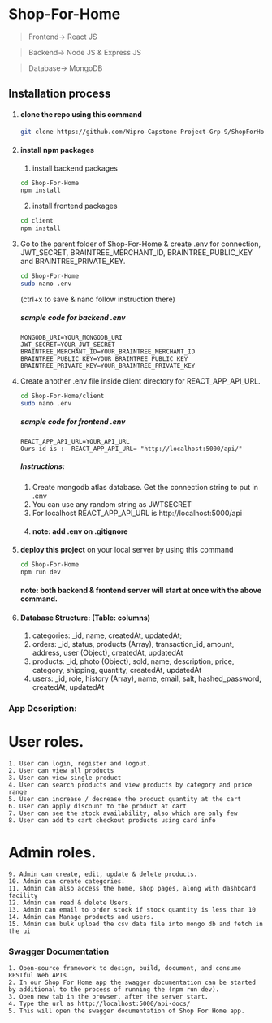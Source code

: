 # Shop-For-Home

> Frontend-> React JS

> Backend-> Node JS & Express JS

> Database-> MongoDB

## Installation process
1. #### clone the repo using this command
    ```bash
    git clone https://github.com/Wipro-Capstone-Project-Grp-9/ShopForHome.git
    ```
2. #### install npm packages
    1. install backend packages
    ```bash
    cd Shop-For-Home
    npm install
    ```
    2. install frontend packages
    ```bash
    cd client
    npm install
    ```
3. Go to the parent folder of Shop-For-Home & create .env for connection, JWT_SECRET, BRAINTREE_MERCHANT_ID, BRAINTREE_PUBLIC_KEY and BRAINTREE_PRIVATE_KEY.

    ```bash
    cd Shop-For-Home
    sudo nano .env
    ```
    (ctrl+x to save & nano follow instruction there)
    
    ##### sample code for backend .env
    ```env
    MONGODB_URI=YOUR_MONGODB_URI
    JWT_SECRET=YOUR_JWT_SECRET
    BRAINTREE_MERCHANT_ID=YOUR_BRAINTREE_MERCHANT_ID
    BRAINTREE_PUBLIC_KEY=YOUR_BRAINTREE_PUBLIC_KEY
    BRAINTREE_PRIVATE_KEY=YOUR_BRAINTREE_PRIVATE_KEY
    ```
4.  Create another .env file inside client directory for REACT_APP_API_URL.

    ```bash
    cd Shop-For-Home/client
    sudo nano .env
    ```
    ##### sample code for frontend .env
    ```env
    REACT_APP_API_URL=YOUR_API_URL
    Ours id is :- REACT_APP_API_URL= "http://localhost:5000/api/"
    ```
    ##### Instructions:
    1. Create mongodb atlas database. Get the connection string to put in .env
    2. You can use any random string as JWTSECRET
    3. For localhost REACT_APP_API_URL is http://localhost:5000/api
    4. #### note: add .env on .gitignore

5. <b>deploy this project</b> on your local server by using this command
    ```bash
    cd Shop-For-Home
    npm run dev
    ```
    #### note: both backend & frontend server will start at once with the above command.

6. #### Database Structure: (Table: columns)
    1. categories: _id, name, createdAt, updatedAt;
    2. orders:  _id, status, products (Array), transaction_id, amount, address, user (Object), createdAt, updatedAt
    3. products: _id, photo (Object), sold, name, description, price, category, shipping, quantity, createdAt, updatedAt
    4. users: _id, role, history (Array), name, email, salt, hashed_password, createdAt, updatedAt

### App Description:
#   User roles.
    1. User can login, register and logout.
    2. User can view all products
    3. User can view single product
    4. User can search products and view products by category and price range
    5. User can increase / decrease the product quantity at the cart
    6. User can apply discount to the product at cart
    7. User can see the stock availability, also which are only few
    8. User can add to cart checkout products using card info
#   Admin roles.
    9. Admin can create, edit, update & delete products.
    10. Admin can create categories.
    11. Admin can also access the home, shop pages, along with dashboard facility
    12. Admin can read & delete Users.
    13. Admin can email to order stock if stock quantity is less than 10
    14. Admin can Manage products and users.
    15. Admin can bulk upload the csv data file into mongo db and fetch in the ui 

### Swagger Documentation
    1. Open-source framework to design, build, document, and consume RESTful Web APIs
    2. In our Shop For Home app the swagger documentation can be started by additional to the process of running the (npm run dev).
    3. Open new tab in the browser, after the server start.
    4. Type the url as http://localhost:5000/api-docs/
    5. This will open the swagger documentation of Shop For Home app.